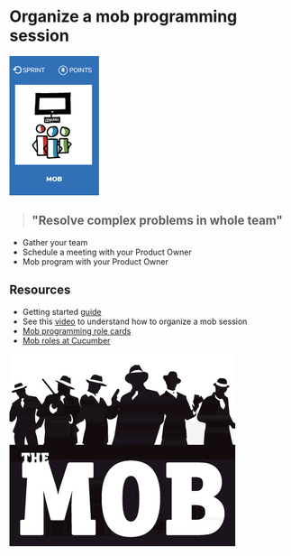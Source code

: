 # Organize a mob programming session
![Mob programming](images/mob.png)
> ## "Resolve complex problems in whole team"

* Gather your team
* Schedule a meeting with your Product Owner
* Mob program with your Product Owner

## Resources
* Getting started [guide](https://www.agileconnection.com/article/getting-started-mob-programming)
* See this [video](https://www.youtube.com/watch?v=dVqUcNKVbYg) to understand how to organize a mob session
* [Mob programming role cards](https://github.com/willemlarsen/mobprogrammingrpg)
* [Mob roles at Cucumber](https://cucumber.io/blog/2017/10/16/five-roles-in-a-healthy-mob)

![The mob](images/mob1.jpg)